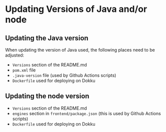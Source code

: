 # Updating Versions of Java and/or node

## Updating the Java version

When updating the version of Java used, the following places need to be adjusted:

* `Versions` section of the README.md
* `pom.xml` file
* `.java-version` file (used by Github Actions scripts)
* `Dockerfile` used for deploying on Dokku

## Updating the node version

* `Versions` section of the README.md
* `engines` section in `frontend/package.json` (this is used by Github Actions scripts)
* `Dockerfile` used for deploying on Dokku
